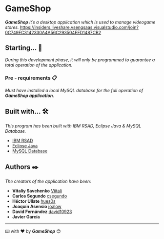 # GameShop

_**GameShop** it´s a desktop application which is used to manage videogame stores._
https://insiders.liveshare.vsengsaas.visualstudio.com/join?0C749EC3142330A4A56C293504EED1487CB2


## Starting... 🚀
_During this development phase, it will only be programmed to guarantee a total operation of the application._



### Pre - requirements 📋
_Must have installed a local MySQL database for the full operation of **GameShop application**._



## Built with... 🛠️
_This program has been built with IBM RSAD, Eclipse Java & MySQL Database._

* [IBM RSAD](https://www.ibm.com/developerworks/downloads/r/architect/index.html)
* [Eclipse Java](https://www.eclipse.org/downloads/packages/release/mars/r/eclipse-ide-java-developers)
* [MySQL Database](https://www.oracle.com/technetwork/database/mysql/index.html)



## Authors ✒️
_The creators of the application have been:_

* **Vitaliy Savchenko** [Viitali](https://github.com/Viitali)
* **Carlos Segundo** [csegundo](https://github.com/csegundo)
* **Héctor Ullate** [hues0s](https://github.com/hues0s)
* **Joaquín Asensio** [joalow](https://github.com/joalow)
* **David Fernández** [david10923](https://github.com/david10923)
* **Javier García**
 
 

---
⌨️ with ❤️ by _**GameShop**_ 😊
